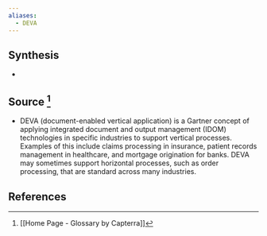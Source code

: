 ```yaml
---
aliases:
  - DEVA
---
```

## Synthesis
- 
## Source [^1]
- DEVA (document-enabled vertical application) is a Gartner concept of applying integrated document and output management (IDOM) technologies in specific industries to support vertical processes. Examples of this include claims processing in insurance, patient records management in healthcare, and mortgage origination for banks. DEVA may sometimes support horizontal processes, such as order processing, that are standard across many industries.
## References

[^1]: [[Home Page - Glossary by Capterra]]
